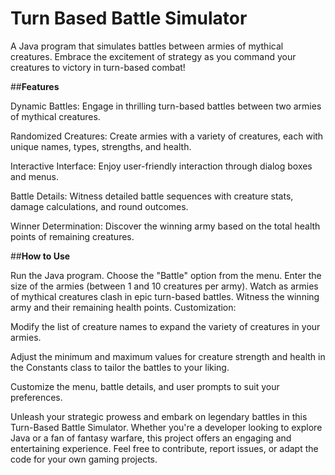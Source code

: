 # Turn Based Battle Simulator
A Java program that simulates battles between armies of mythical creatures. Embrace the excitement of strategy as you command your creatures to victory in turn-based combat!

##**Features**

Dynamic Battles: Engage in thrilling turn-based battles between two armies of mythical creatures.

Randomized Creatures: Create armies with a variety of creatures, each with unique names, types, strengths, and health.

Interactive Interface: Enjoy user-friendly interaction through dialog boxes and menus.

Battle Details: Witness detailed battle sequences with creature stats, damage calculations, and round outcomes.

Winner Determination: Discover the winning army based on the total health points of remaining creatures.

##**How to Use**

Run the Java program.
Choose the "Battle" option from the menu.
Enter the size of the armies (between 1 and 10 creatures per army).
Watch as armies of mythical creatures clash in epic turn-based battles.
Witness the winning army and their remaining health points.
Customization:

Modify the list of creature names to expand the variety of creatures in your armies.

Adjust the minimum and maximum values for creature strength and health in the Constants class to tailor the battles to your liking.

Customize the menu, battle details, and user prompts to suit your preferences.

Unleash your strategic prowess and embark on legendary battles in this Turn-Based Battle Simulator. Whether you're a developer looking to explore Java or a fan of fantasy warfare, this project offers an engaging and entertaining experience. Feel free to contribute, report issues, or adapt the code for your own gaming projects.
